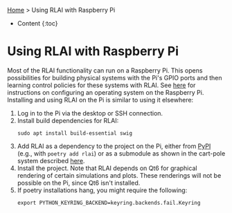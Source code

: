 [Home](index.md) > Using RLAI with Raspberry Pi
* Content
{:toc}

# Using RLAI with Raspberry Pi
Most of the RLAI functionality can run on a Raspberry Pi. This opens possibilities for building physical systems with 
the Pi's GPIO ports and then learning control policies for these systems with RLAI. See 
[here](https://matthewgerber.github.io/raspberry-py/#operating-system) for instructions on configuring an operating
system on the Raspberry Pi. Installing and using RLAI on the Pi is similar to using it elsewhere:
1. Log in to the Pi via the desktop or SSH connection.
2. Install build dependencies for RLAI:
   ```shell
   sudo apt install build-essential swig
   ```
3. Add RLAI as a dependency to the project on the Pi, either from [PyPI](https://pypi.org/project/rlai/) (e.g., 
with `poetry add rlai`) or as a submodule as shown in the cart-pole system described 
[here](https://matthewgerber.github.io/cart-pole).
4. Install the project.
Note that RLAI depends on Qt6 for graphical rendering of certain simulations and plots. These renderings will not be 
possible on the Pi, since Qt6 isn't installed.
5. If poetry installations hang, you might require the following:
   ```shell
   export PYTHON_KEYRING_BACKEND=keyring.backends.fail.Keyring
   ```
